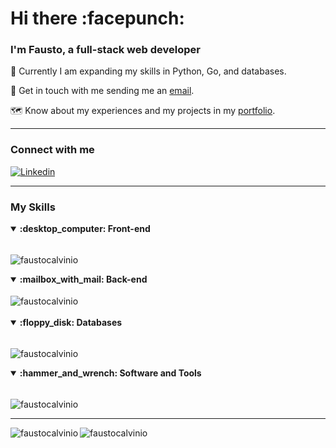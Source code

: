 <h1 align="left">Hi there :facepunch:</h1>
<h3 align="left">I'm Fausto, a full-stack web developer</h3>


:brain: Currently I am expanding my skills in Python, Go, and databases.

:email: Get in touch with me sending me an  [email](mailto:faustocalvino@outlook.com).

:world_map: Know about my experiences and my projects in my [portfolio](https://faustocalvinio.website/).
<hr/>
<h3 align="left">Connect with me</h3>
<p align="left">
<div>
    
[![Linkedin](https://skillicons.dev/icons?i=linkedin&theme=dark)](https://www.linkedin.com/in/faustocalvinio)&nbsp;


</div>

</p>
<hr>
<h3 align="left">My Skills</h2>

<details open>
<summary><b>:desktop_computer:	Front-end</b></summary>
<br>
  
<img align="center" src="https://skillicons.dev/icons?i=html,css,js,ts,react,nextjs,tailwind&theme=dark" alt="faustocalvinio" />&nbsp;

</details>

<details open>
<summary><b>:mailbox_with_mail: Back-end</b></summary>
<br>
<img align="center" src="https://skillicons.dev/icons?i=nodejs,express&theme=dark" alt="faustocalvinio" />&nbsp;


</details>
&nbsp;
<details open>
<summary><b>:floppy_disk: Databases</b></summary>
<br>

<img align="center" src="https://skillicons.dev/icons?i=mongodb,firebase,postgres&theme=dark" alt="faustocalvinio" />&nbsp;

</details>

<details open>
<summary><b>:hammer_and_wrench:	Software and Tools</b></summary>
<br>

<img align="center" src="https://skillicons.dev/icons?i=git,github,docker,postman,vscode&theme=dark" alt="faustocalvinio" />&nbsp;

</details>
<hr>
<img align="left" src="https://github-readme-stats.vercel.app/api/top-langs?username=faustocalvinio&show_icons=true&theme=dark&locale=en&layout=compact" alt="faustocalvinio" />

<img align="center" src="https://github-readme-stats.vercel.app/api?username=faustocalvinio&show_icons=true&theme=dark&locale=en" alt="faustocalvinio" />


</div>
